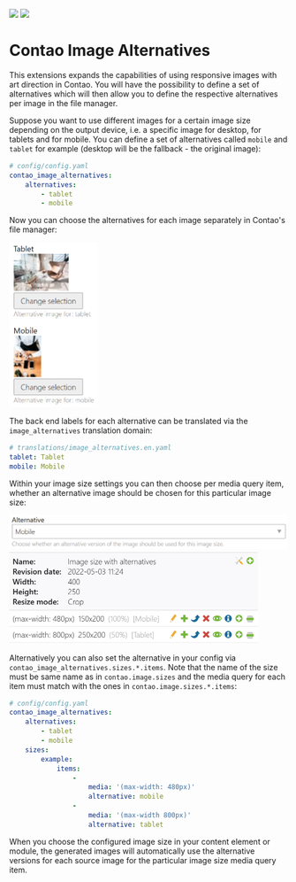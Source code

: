 [![](https://img.shields.io/packagist/v/inspiredminds/contao-image-alternatives.svg)](https://packagist.org/packages/inspiredminds/contao-image-alternatives)
[![](https://img.shields.io/packagist/dt/inspiredminds/contao-image-alternatives.svg)](https://packagist.org/packages/inspiredminds/contao-image-alternatives)

Contao Image Alternatives
=========================

This extensions expands the capabilities of using responsive images with art direction in Contao. You will have the possibility to define a set of alternatives which will then allow you to define the respective alternatives per image in the file manager.

Suppose you want to use different images for a certain image size depending on the output device, i.e. a specific image for desktop, for tablets and for mobile. You can define a set of alternatives called `mobile` and `tablet` for example (desktop will be the fallback - the original image):

```yaml
# config/config.yaml
contao_image_alternatives:
    alternatives:
        - tablet
        - mobile
```

Now you can choose the alternatives for each image separately in Contao's file manager:

<img src="https://raw.githubusercontent.com/inspiredminds/contao-image-alternatives/main/filemanager.png" width="161" alt="">

The back end labels for each alternative can be translated via the `image_alternatives` translation domain:

```yaml
# translations/image_alternatives.en.yaml
tablet: Tablet
mobile: Mobile
```

Within your image size settings you can then choose per media query item, whether an alternative image should be chosen for this particular image size:

<img src="https://raw.githubusercontent.com/inspiredminds/contao-image-alternatives/main/imagesizeitem.png" width="571" alt="">

<img src="https://raw.githubusercontent.com/inspiredminds/contao-image-alternatives/main/imagesize.png" width="450" alt="">

Alternatively you can also set the alternative in your config via `contao_image_alternatives.sizes.*.items`. Note that the name of the size must be same name as in `contao.image.sizes` and the media query for each item must match with the ones in `contao.image.sizes.*.items`:

```yaml
# config/config.yaml
contao_image_alternatives:
    alternatives:
        - tablet
        - mobile
    sizes:
        example:
            items:
                -
                    media: '(max-width: 480px)'
                    alternative: mobile
                -
                    media: '(max-width 800px)'
                    alternative: tablet
```

When you choose the configured image size in your content element or module, the generated images will automatically use the alternative versions for each source image for the particular image size media query item.
